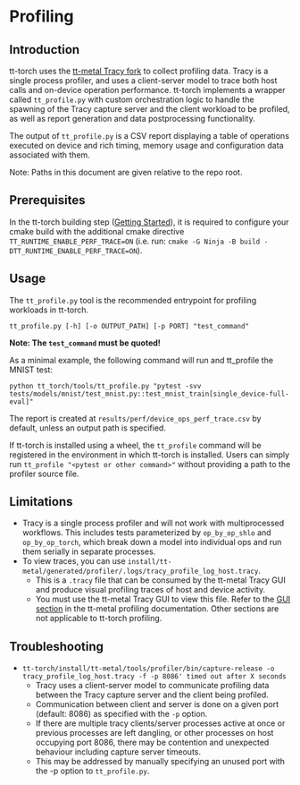 # Profiling

## Introduction

tt-torch uses the [tt-metal Tracy fork](https://github.com/tenstorrent-metal/tracy) to collect profiling data. Tracy is a single process profiler, and uses a client-server model to trace both host calls and on-device operation performance. tt-torch implements a wrapper called `tt_profile.py` with custom orchestration logic to handle the spawning of the Tracy capture server and the client workload to be profiled, as well as report generation and data postprocessing functionality.

The output of `tt_profile.py` is a CSV report displaying a table of operations executed on device and rich timing, memory usage and configuration data associated with them.

Note: Paths in this document are given relative to the repo root.

## Prerequisites

In the tt-torch building step ([Getting Started](https://docs.tenstorrent.com/tt-torch/getting_started.html#building-tt-torch)), it is required to configure your cmake build with the additional cmake directive `TT_RUNTIME_ENABLE_PERF_TRACE=ON` (i.e. run: `cmake -G Ninja -B build -DTT_RUNTIME_ENABLE_PERF_TRACE=ON`).


## Usage

The `tt_profile.py` tool is the recommended entrypoint for profiling workloads in tt-torch.

```
tt_profile.py [-h] [-o OUTPUT_PATH] [-p PORT] "test_command"
```
**Note: The `test_command` must be quoted!**


As a minimal example, the following command will run and tt_profile the MNIST test:
```
python tt_torch/tools/tt_profile.py "pytest -svv tests/models/mnist/test_mnist.py::test_mnist_train[single_device-full-eval]"
```

The report is created at `results/perf/device_ops_perf_trace.csv` by default, unless an output path is specified.

If tt-torch is installed using a wheel, the `tt_profile` command will be registered in the environment in which tt-torch is installed. Users can simply run `tt_profile "<pytest or other command>"` without providing a path to the profiler source file.

## Limitations

- Tracy is a single process profiler and will not work with multiprocessed workflows. This includes tests parameterized by `op_by_op_shlo` and `op_by_op_torch`, which break down a model into individual ops and run them serially in separate processes.
- To view traces, you can use `install/tt-metal/generated/profiler/.logs/tracy_profile_log_host.tracy`.
    - This is a `.tracy` file that can be consumed by the tt-metal Tracy GUI and produce visual profiling traces of host and device activity.
    - You must use the tt-metal Tracy GUI to view this file. Refer to the [GUI section](https://docs.tenstorrent.com/tt-metal/latest/tt-metalium/tools/tracy_profiler.html#gui) in the tt-metal profiling documentation. Other sections are not applicable to tt-torch profiling.

## Troubleshooting

- `tt-torch/install/tt-metal/tools/profiler/bin/capture-release -o tracy_profile_log_host.tracy -f -p 8086' timed out after X seconds`
    - Tracy uses a client-server model to communicate profiling data between the Tracy capture server and the client being profiled.
    - Communication between client and server is done on a given port (default: 8086) as specified with the `-p` option.
    - If there are multiple tracy clients/server processes active at once or previous processes are left dangling, or other processes on host occupying port 8086, there may be contention and unexpected behaviour including capture server timeouts.
    - This may be addressed by manually specifying an unused port with the -p option to `tt_profile.py`.
